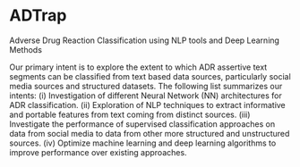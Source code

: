 # ADTrap
Adverse Drug Reaction Classification using NLP tools and Deep Learning Methods 

Our primary intent is to explore the extent to which ADR assertive text segments can be classified from text based data sources, particularly social media sources and structured datasets. The following list summarizes our intents: (i) Investigation of different Neural Network (NN) architectures for ADR classification. (ii) Exploration of NLP techniques to extract informative and portable features from text coming from distinct sources. (iii) Investigate the performance of supervised classification approaches on data from social media to data from other more structured and unstructured sources. (iv) Optimize machine learning and deep learning algorithms to improve performance over existing approaches.
